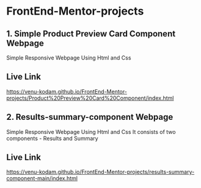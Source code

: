 # FrontEnd-Mentor-projects
## 1. Simple Product Preview Card Component Webpage
Simple Responsive Webpage Using Html and Css 

## Live Link
https://venu-kodam.github.io/FrontEnd-Mentor-projects/Product%20Preview%20Card%20Component/index.html

## 2. Results-summary-component Webpage
Simple Responsive Webpage Using Html and Css 
It consists of two components - Results and Summary

## Live Link
https://venu-kodam.github.io/FrontEnd-Mentor-projects/results-summary-component-main/index.html

